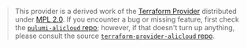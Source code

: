 > This provider is a derived work of the [Terraform Provider](https://github.com/aliyun/terraform-provider-alicloud)
> distributed under [MPL 2.0](https://www.mozilla.org/en-US/MPL/2.0/). If you encounter a bug or missing feature,
> first check the [`pulumi-alicloud` repo](https://github.com/rhysmdnz/pulumi-alicloud/issues); however, if that doesn't turn up anything,
> please consult the source [`terraform-provider-alicloud` repo](https://github.com/aliyun/terraform-provider-alicloud/issues).
